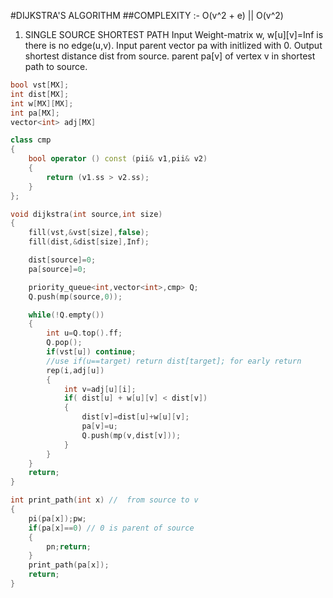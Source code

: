 #DIJKSTRA'S ALGORITHM
##COMPLEXITY :- O(v^2 + e) || O(v^2)

1. SINGLE SOURCE SHORTEST PATH
	Input Weight\-matrix w, w\[u\]\[v\]=Inf is there is no edge\(u,v\)\.
	Input parent vector pa with initlized with 0\.
	Output shortest distance dist from source\.
	parent pa\[v\] of vertex v in shortest path to source\.

``` cpp
bool vst[MX];
int dist[MX];
int w[MX][MX];
int pa[MX];
vector<int> adj[MX]

class cmp
{
	bool operator () const (pii& v1,pii& v2)
	{
		return (v1.ss > v2.ss);
	}
};

void dijkstra(int source,int size)
{
	fill(vst,&vst[size],false);
	fill(dist,&dist[size],Inf);

	dist[source]=0;
	pa[source]=0; 

	priority_queue<int,vector<int>,cmp> Q;
	Q.push(mp(source,0));

	while(!Q.empty())
	{
		int u=Q.top().ff;
		Q.pop();
		if(vst[u]) continue;
		//use if(u==target) return dist[target]; for early return
		rep(i,adj[u])
		{
			int v=adj[u][i];
			if( dist[u] + w[u][v] < dist[v])
			{
				dist[v]=dist[u]+w[u][v];
				pa[v]=u;
				Q.push(mp(v,dist[v]));
			}
		}
	}
	return;
}

int print_path(int x) //  from source to v
{
	pi(pa[x]);pw;
	if(pa[x]==0) // 0 is parent of source
	{
		pn;return;
	}
	print_path(pa[x]);
	return;
}
```
